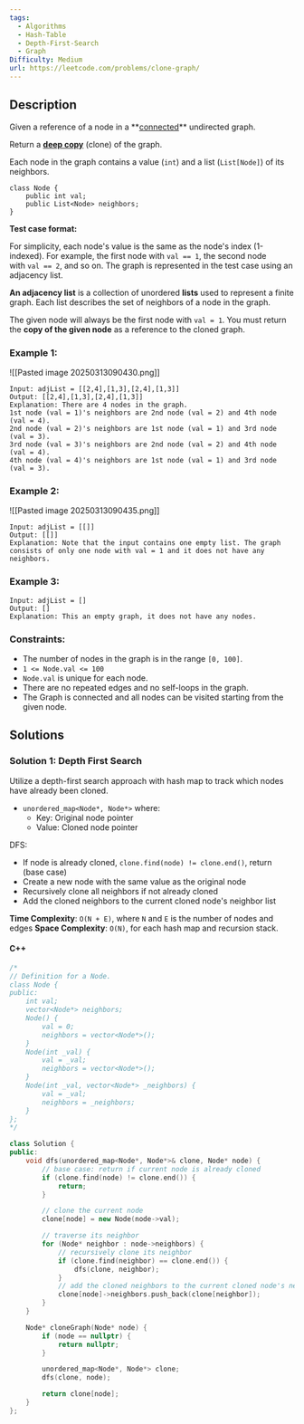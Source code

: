 ```yaml
---
tags:
  - Algorithms
  - Hash-Table
  - Depth-First-Search
  - Graph
Difficulty: Medium
url: https://leetcode.com/problems/clone-graph/
---
```

## Description
Given a reference of a node in a **[connected](https://en.wikipedia.org/wiki/Connectivity_\(graph_theory\)#Connected_graph)** undirected graph.

Return a [**deep copy**](https://en.wikipedia.org/wiki/Object_copying#Deep_copy) (clone) of the graph.

Each node in the graph contains a value (`int`) and a list (`List[Node]`) of its neighbors.

```
class Node {
    public int val;
    public List<Node> neighbors;
}
```

**Test case format:**

For simplicity, each node's value is the same as the node's index (1-indexed). For example, the first node with `val == 1`, the second node with `val == 2`, and so on. The graph is represented in the test case using an adjacency list.

**An adjacency list** is a collection of unordered **lists** used to represent a finite graph. Each list describes the set of neighbors of a node in the graph.

The given node will always be the first node with `val = 1`. You must return the **copy of the given node** as a reference to the cloned graph.

### Example 1:
![[Pasted image 20250313090430.png]]
```
Input: adjList = [[2,4],[1,3],[2,4],[1,3]]
Output: [[2,4],[1,3],[2,4],[1,3]]
Explanation: There are 4 nodes in the graph.
1st node (val = 1)'s neighbors are 2nd node (val = 2) and 4th node (val = 4).
2nd node (val = 2)'s neighbors are 1st node (val = 1) and 3rd node (val = 3).
3rd node (val = 3)'s neighbors are 2nd node (val = 2) and 4th node (val = 4).
4th node (val = 4)'s neighbors are 1st node (val = 1) and 3rd node (val = 3).
```

### Example 2:
![[Pasted image 20250313090435.png]]
```
Input: adjList = [[]]
Output: [[]]
Explanation: Note that the input contains one empty list. The graph consists of only one node with val = 1 and it does not have any neighbors.
```

### Example 3:
```
Input: adjList = []
Output: []
Explanation: This an empty graph, it does not have any nodes.
```

### Constraints:
- The number of nodes in the graph is in the range `[0, 100]`.
- `1 <= Node.val <= 100`
- `Node.val` is unique for each node.
- There are no repeated edges and no self-loops in the graph.
- The Graph is connected and all nodes can be visited starting from the given node.

## Solutions

### Solution 1: Depth First Search
Utilize a depth-first search approach with hash map to track which nodes have already been cloned. 

* `unordered_map<Node*, Node*>` where: 
	* Key: Original node pointer
	* Value: Cloned node pointer

DFS:
* If node is already cloned, `clone.find(node) != clone.end()`, return (base case)
* Create a new node with the same value as the original node
* Recursively clone all neighbors if not already cloned
* Add the cloned neighbors to the current cloned node's neighbor list

**Time Complexity**: `O(N + E)`, where `N` and `E` is the number of nodes and edges
**Space Complexity**: `O(N)`, for each hash map and recursion stack. 
#### C++
```cpp
/*
// Definition for a Node.
class Node {
public:
    int val;
    vector<Node*> neighbors;
    Node() {
        val = 0;
        neighbors = vector<Node*>();
    }
    Node(int _val) {
        val = _val;
        neighbors = vector<Node*>();
    }
    Node(int _val, vector<Node*> _neighbors) {
        val = _val;
        neighbors = _neighbors;
    }
};
*/

class Solution {
public:
    void dfs(unordered_map<Node*, Node*>& clone, Node* node) {
        // base case: return if current node is already cloned
        if (clone.find(node) != clone.end()) {
            return; 
        }

        // clone the current node
        clone[node] = new Node(node->val); 

        // traverse its neighbor 
        for (Node* neighbor : node->neighbors) {
	        // recursively clone its neighbor
            if (clone.find(neighbor) == clone.end()) {
                dfs(clone, neighbor); 
            }
            // add the cloned neighbors to the current cloned node's neighbor list
            clone[node]->neighbors.push_back(clone[neighbor]); 
        }
    }

    Node* cloneGraph(Node* node) {
        if (node == nullptr) {
            return nullptr; 
        }

        unordered_map<Node*, Node*> clone;
        dfs(clone, node);

        return clone[node]; 
    }
};
```